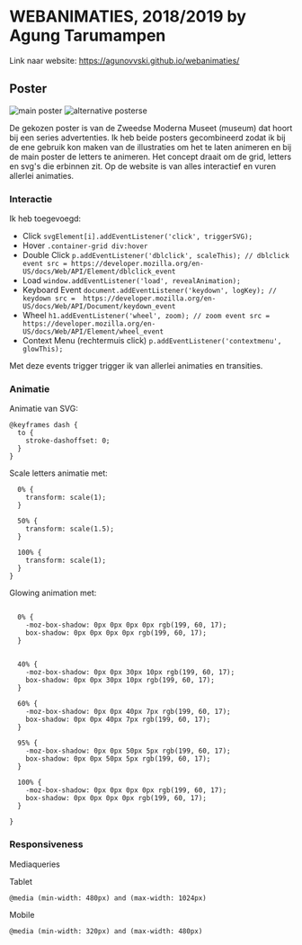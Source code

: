 # WEBANIMATIES, 2018/2019 by Agung Tarumampen

Link naar website: https://agunovvski.github.io/webanimaties/


## Poster

![main poster](https://assets.fontsinuse.com/static/use-media-items/47/46045/upto-700xauto/583e7014/2_Moderna-Museet_MMM-plakat_353_500.jpeg?resolution=0)
![alternative posterse](https://i.etsystatic.com/8628069/r/il/3e628e/1070729354/il_794xN.1070729354_7gah.jpg)

De gekozen poster is van de Zweedse Moderna Museet (museum) dat hoort bij een series advertenties. Ik heb beide posters gecombineerd zodat ik bij de ene gebruik kon maken van de illustraties om het te laten animeren en bij de main poster de letters te animeren.
Het concept draait om de grid, letters en svg's die erbinnen zit. Op de website is van alles interactief en vuren allerlei animaties.


### Interactie

Ik heb toegevoegd:

* Click `svgElement[i].addEventListener('click', triggerSVG);`
* Hover `.container-grid div:hover`
* Double Click `p.addEventListener('dblclick', scaleThis); // dblclick event src = https://developer.mozilla.org/en-US/docs/Web/API/Element/dblclick_event`
* Load `window.addEventListener('load', revealAnimation);`
* Keyboard Event `document.addEventListener('keydown', logKey); // keydown src =  https://developer.mozilla.org/en-US/docs/Web/API/Document/keydown_event`
* Wheel `h1.addEventListener('wheel', zoom); // zoom event src = https://developer.mozilla.org/en-US/docs/Web/API/Element/wheel_event`
* Context Menu (rechtermuis click) `p.addEventListener('contextmenu', glowThis);`

Met deze events trigger trigger ik van allerlei animaties en transities.

### Animatie

Animatie van SVG:
```
@keyframes dash {
  to {
    stroke-dashoffset: 0;
  }
}
```

Scale letters animatie met: 
```@keyframes scaleIt {
  0% {
    transform: scale(1);
  }

  50% {
    transform: scale(1.5);
  }

  100% {
    transform: scale(1);
  }
}
```

Glowing animation met: 
```@keyframes glowing {

  0% {
    -moz-box-shadow: 0px 0px 0px 0px rgb(199, 60, 17);
    box-shadow: 0px 0px 0px 0px rgb(199, 60, 17);
  }


  40% {
    -moz-box-shadow: 0px 0px 30px 10px rgb(199, 60, 17);
    box-shadow: 0px 0px 30px 10px rgb(199, 60, 17);
  }

  60% {
    -moz-box-shadow: 0px 0px 40px 7px rgb(199, 60, 17);
    box-shadow: 0px 0px 40px 7px rgb(199, 60, 17);
  }

  95% {
    -moz-box-shadow: 0px 0px 50px 5px rgb(199, 60, 17);
    box-shadow: 0px 0px 50px 5px rgb(199, 60, 17);
  }

  100% {
    -moz-box-shadow: 0px 0px 0px 0px rgb(199, 60, 17);
    box-shadow: 0px 0px 0px 0px rgb(199, 60, 17);
  }
  
}

```


### Responsiveness

Mediaqueries


Tablet
```
@media (min-width: 480px) and (max-width: 1024px)
```

Mobile
```
@media (min-width: 320px) and (max-width: 480px)
```




